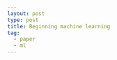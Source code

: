 ```yaml
---
layout: post
type: post
title: Beginning machine learning
tag:
  - paper
  - ml
---
```

<a href="https://www.quora.com/How-do-I-learn-machine-learning-1" data-iframely-url="//cdn.iframe.ly/api/iframe?url=https%3A%2F%2Fwww.quora.com%2FHow-do-I-learn-machine-learning-1%2Fanswer%2FPankesh-Bamotra&key=a39584f9fcb265bf7dd5c515f7481222" data-template="inline"></a><script async src="//cdn.iframe.ly/embed.js" charset="utf-8"></script>
<br/><br/>
<a href="https://www.quora.com/How-do-I-learn-mathematics-for-machine-learning" data-iframely-url="//cdn.iframe.ly/api/iframe?url=https%3A%2F%2Fwww.quora.com%2FHow-do-I-learn-mathematics-for-machine-learning%2Fanswer%2FPankesh-Bamotra&key=a39584f9fcb265bf7dd5c515f7481222" data-template="inline"></a><script async src="//cdn.iframe.ly/embed.js" charset="utf-8"></script>
